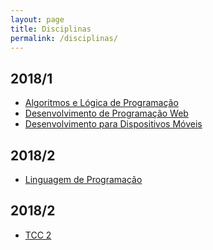 ```yaml
---
layout: page
title: Disciplinas
permalink: /disciplinas/
---
```


<h2>2018/1</h2>
<ul>
    <li><a href="/disciplinas/2018/1/algoritmos">Algoritmos e Lógica de Programação</a></li>
    <li><a href="/disciplinas/2018/1/web">Desenvolvimento de Programação Web</a></li>
    <li><a href="/disciplinas/2018/1/mobile">Desenvolvimento para Dispositivos Móveis</a></li>
</ul>

<h2>2018/2</h2>
<ul>
    <li><a href="/disciplinas/2018/2/linguagem">Linguagem de Programação</a></li>
</ul>

<h2>2018/2</h2>
<ul>
    <li><a href="/disciplinas/2019/2/tcc2">TCC 2</a></li>
</ul>

